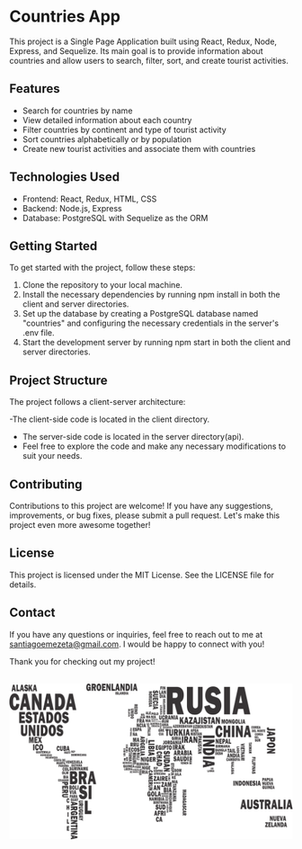 # **Countries App**
This project is a Single Page Application built using React, Redux, Node, Express, and Sequelize. Its main goal is to provide information about countries and allow users to search, filter, sort, and create tourist activities.

## **Features**
- Search for countries by name
- View detailed information about each country
- Filter countries by continent and type of tourist activity
- Sort countries alphabetically or by population
- Create new tourist activities and associate them with countries

## **Technologies Used**
- Frontend: React, Redux, HTML, CSS
- Backend: Node.js, Express
- Database: PostgreSQL with Sequelize as the ORM

## **Getting Started**
To get started with the project, follow these steps:

1. Clone the repository to your local machine.
2. Install the necessary dependencies by running npm install in both the client and server directories.
3. Set up the database by creating a PostgreSQL database named "countries" and configuring the necessary credentials in the server's .env file.
4. Start the development server by running npm start in both the client and server directories.

## **Project Structure**
The project follows a client-server architecture:

-The client-side code is located in the client directory.
- The server-side code is located in the server directory(api).
- Feel free to explore the code and make any necessary modifications to suit your needs.

## **Contributing**
Contributions to this project are welcome! If you have any suggestions, improvements, or bug fixes, please submit a pull request. Let's make this project even more awesome together!

## **License**
This project is licensed under the MIT License. See the LICENSE file for details.

## **Contact**
If you have any questions or inquiries, feel free to reach out to me at santiagoemezeta@gmail.com. I would be happy to connect with you!

Thank you for checking out my project!

<br />

  <img src="./countries.png" />
